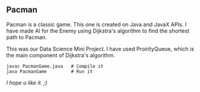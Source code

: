 ## Pacman
Pacman is a classic game. This one is created on Java and JavaX APIs.
I have made AI for the Enemy using Dijkstra's algorithm to find the shortest path to Pacman.

This was our Data Science Mini Project. I have used ProirityQueue, which is the
main component of Dijkstra's algorithm.

```
javac PacmanGame.java   # Compile it
java PacmanGame         # Run it
```

*I hope u like it. ;)*
